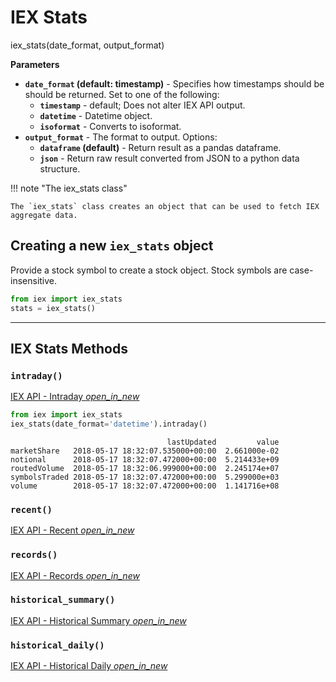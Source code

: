 # IEX Stats

<div class='code-def'>iex_stats(date_format, output_format)</div>

__Parameters__

* __`date_format` (default: timestamp)__ - Specifies how timestamps should be should be returned. Set to one of the following:
    * __`timestamp`__ - default; Does not alter IEX API output.
    * __`datetime`__ - Datetime object.
    * __`isoformat`__ - Converts to isoformat.
* __`output_format`__ - The format to output. Options:
    - __`dataframe` (default)__ - Return result as a pandas dataframe.
    - __`json`__ - Return raw result converted from JSON to a python data structure.

!!! note "The iex_stats class"

    The `iex_stats` class creates an object that can be used to fetch IEX aggregate data.

## Creating a new `iex_stats` object

Provide a stock symbol to create a stock object. Stock symbols are case-insensitive.

``` python
from iex import iex_stats
stats = iex_stats()
```

----

## IEX Stats Methods

### `intraday()`

[IEX API - Intraday <i class="material-icons md-16">
open_in_new
</i>](https://iextrading.com/developer/docs/#intraday)

``` python
from iex import iex_stats
iex_stats(date_format='datetime').intraday()
```
```
                                   lastUpdated         value
marketShare   2018-05-17 18:32:07.535000+00:00  2.661000e-02
notional      2018-05-17 18:32:07.472000+00:00  5.214433e+09
routedVolume  2018-05-17 18:32:06.999000+00:00  2.245174e+07
symbolsTraded 2018-05-17 18:32:07.472000+00:00  5.299000e+03
volume        2018-05-17 18:32:07.472000+00:00  1.141716e+08
```

### `recent()`

[IEX API - Recent <i class="material-icons md-16">
open_in_new
</i>](https://iextrading.com/developer/docs/#recent)

### `records()`

[IEX API - Records <i class="material-icons md-16">
open_in_new
</i>](https://iextrading.com/developer/docs/#records)

### `historical_summary()`

[IEX API - Historical Summary <i class="material-icons md-16">
open_in_new
</i>](https://iextrading.com/developer/docs/#historicaly-summary)


### `historical_daily()`

[IEX API - Historical Daily <i class="material-icons md-16">
open_in_new
</i>](https://iextrading.com/developer/docs/#historicaly-daily)


